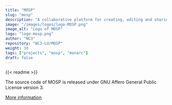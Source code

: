 ```yaml
---
title: "MOSP"
slug: "mosp"
description: "A collaborative platform for creating, editing and sharing validated JSON objects of any type."
image: "/images/logos/logo-MOSP.png"
image_alt: "Logo of MOSP"
logo: "logo-mosp.png"
author: "NC3"
repository: "NC3-LU/MOSP"
weight: 30
tags: ["projects", "mosp", "monarc"]
draft: false
---
```


{{< readme >}}

The source code of MOSP is released under
GNU Affero General Public License version 3.

[More information](https://github.com/NC3-LU/MOSP)
